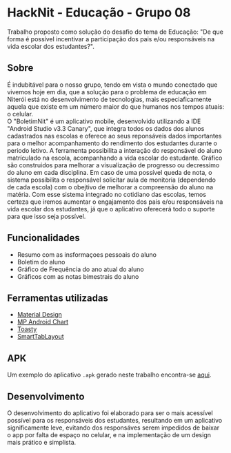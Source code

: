 HackNit - Educação - Grupo 08
======

Trabalho proposto como solução do desafio do tema de Educação: "De que forma é possível incentivar a participação dos pais e/ou responsáveis na vida escolar dos estudantes?".

## Sobre
É indubitável para o nosso grupo, tendo em vista o mundo conectado que vivemos hoje em dia, que a solução para o problema de educação em Niterói está no desenvolvimento de tecnologias, mais especiaficamente aquela que existe em um número maior do que humanos nos tempos atuais: o celular.  
O "BoletimNit" é um aplicativo mobile, desenvolvido utilizando a IDE "Android Studio v3.3 Canary", que integra todos os dados dos alunos cadastrados nas escolas e oferece ao seus reponsáveis dados importantes para o melhor acompanhamento do rendimento dos estudantes durante o periodo letivo.
A ferramenta possibilita a interação do responsável do aluno matrículado na escola, acompanhando a vida escolar do estudante.
Gráfico são construidos para melhorar a visualização de progresso ou decressimo do aluno em cada disciplina. Em caso de uma possível queda de nota, o sistema possibilita o responsável solicitar aula de monitoria (dependendo de cada escola) com o obejtivo de melhorar a compreensão do aluno na matéria.
Com esse sistema integrado no cotidiano das escolas, temos certeza que iremos aumentar o engajamento dos pais e/ou responsáveis na vida escolar dos estudantes, já que o aplicativo oferecerá todo o suporte para que isso seja possível.

## Funcionalidades
- Resumo com as insformaçoes pessoais do aluno
- Boletim do aluno
- Gráfico de Frequência do ano atual do aluno
- Gráficos com as notas bimestrais do aluno

## Ferramentas utilizadas

- [Material Design](https://material.io/design/)
- [MP Android Chart](https://github.com/PhilJay/MPAndroidChart)
- [Toasty](https://github.com/GrenderG/Toasty)
- [SmartTabLayout](https://github.com/ogaclejapan/SmartTabLayout)

## APK

Um exemplo do aplicativo `.apk` gerado neste trabalho encontra-se [aqui](https://github.com/marcellocamara/hacknit-educacao/tree/master/APK).

## Desenvolvimento
O  desenvolvimento do aplicativo foi elaborado para ser o mais acessível possível para os responsáveis dos estudantes, resultando em um aplicativo significamente leve, evitando dos responsáves serem impedidos de baixar o app por falta de espaço no celular, e na implementação de um design mais prático e simplista.

